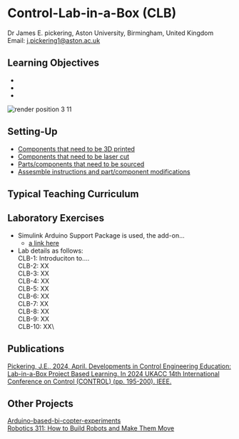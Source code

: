 # Control-Lab-in-a-Box (CLB)
Dr James E. pickering, Aston University, Birmingham, United Kingdom
Email: j.pickering1@aston.ac.uk

## Learning Objectives 
*
*
*

![render position 3 11](https://github.com/DrJEPickering/Control-Lab-in-a-Box/assets/154066708/56c510a4-0e8c-4f94-b301-7c2336833f34)

## Setting-Up 
* [Components that need to be 3D printed](https://github.com/DrJEPickering/Control-Lab-in-a-Box/blob/main/CAD_files_for_3D_printing.zip)
* [Components that need to be laser cut](https://github.com/DrJEPickering/Control-Lab-in-a-Box/blob/main/CAD_files_to_be_laser_cut.zip)
* [Parts/components that need to be sourced](https://github.com/DrJEPickering/Control-Lab-in-a-Box/blob/main/1.%203D_Printing)
* [Assesmble instructions and part/component modifications](https://github.com/DrJEPickering/Control-Lab-in-a-Box/blob/main/1.%203D_Printing)

## Typical Teaching Curriculum

## Laboratory Exercises 
* Simulink Arduino Support Package is used, the add-on...
    * [a link here](https://uk.mathworks.com/hardware-support/arduino.html?#simulink)
* Lab details as follows:\
     CLB-1: Introduciton to....\
     CLB-2: XX\
     CLB-3: XX\
     CLB-4: XX\
     CLB-5: XX\
     CLB-6: XX\
     CLB-7: XX\
     CLB-8: XX\
     CLB-9: XX\
     CLB-10: XX\
## Publications 
[Pickering, J.E., 2024, April. Developments in Control Engineering Education: Lab-in-a-Box Project Based Learning. In 2024 UKACC 14th International Conference on Control (CONTROL) (pp. 195-200). IEEE.](https://ieeexplore.ieee.org/document/10531946)

## Other Projects
[Arduino-based-bi-copter-experiments](https://github.com/eenikov/Arduino-based-bi-copter-experiments/tree/main)\
[Robotics 311: How to Build Robots and Make Them Move](https://github.com/michiganrobotics/rob311)


